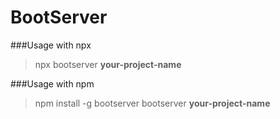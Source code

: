 # BootServer

###Usage with npx

> npx bootserver **your-project-name**

###Usage with npm

> npm install -g bootserver
> bootserver **your-project-name**
